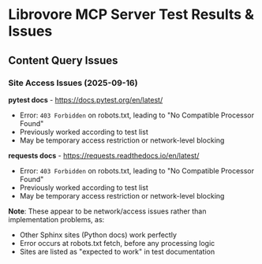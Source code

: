 # Librovore MCP Server Test Results & Issues

## Content Query Issues

### Site Access Issues (2025-09-16)

**pytest docs** - https://docs.pytest.org/en/latest/
- Error: `403 Forbidden` on robots.txt, leading to "No Compatible Processor Found"
- Previously worked according to test list
- May be temporary access restriction or network-level blocking

**requests docs** - https://requests.readthedocs.io/en/latest/
- Error: `403 Forbidden` on robots.txt, leading to "No Compatible Processor Found"
- Previously worked according to test list
- May be temporary access restriction or network-level blocking

**Note**: These appear to be network/access issues rather than implementation problems, as:
- Other Sphinx sites (Python docs) work perfectly
- Error occurs at robots.txt fetch, before any processing logic
- Sites are listed as "expected to work" in test documentation
